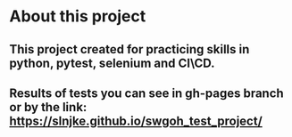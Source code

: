 # About this project

## This project created for practicing skills in python, pytest, selenium and CI\CD.
## Results of tests you can see in gh-pages branch or by the link: https://slnjke.github.io/swgoh_test_project/
